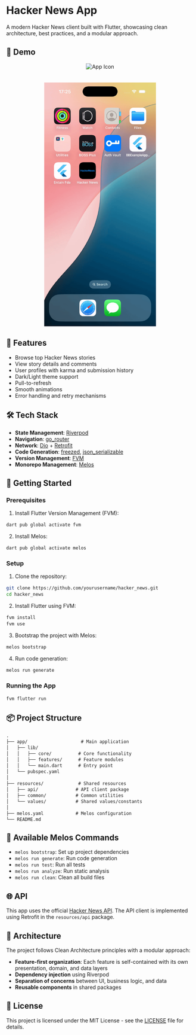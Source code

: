 # Hacker News App

A modern Hacker News client built with Flutter, showcasing clean architecture, best practices, and a modular approach.

## 📱 Demo

<div align="center">
  <img src=".github/assets/app_icon.png" alt="App Icon" width="100" style="margin-bottom: 20px"/>
</div>

<p align="center">
  <img src=".github/assets/readme.gif" alt="Hacker News App Demo" width="300"/>
</p>

## 📱 Features

- Browse top Hacker News stories
- View story details and comments
- User profiles with karma and submission history
- Dark/Light theme support
- Pull-to-refresh
- Smooth animations
- Error handling and retry mechanisms

## 🛠 Tech Stack

- **State Management**: [Riverpod](https://riverpod.dev/)
- **Navigation**: [go_router](https://pub.dev/packages/go_router)
- **Network**: [Dio](https://pub.dev/packages/dio) + [Retrofit](https://pub.dev/packages/retrofit)
- **Code Generation**: [freezed](https://pub.dev/packages/freezed), [json_serializable](https://pub.dev/packages/json_serializable)
- **Version Management**: [FVM](https://fvm.app/)
- **Monorepo Management**: [Melos](https://melos.invertase.dev/)

## 🚀 Getting Started

### Prerequisites

1. Install Flutter Version Management (FVM):
```bash
dart pub global activate fvm
```

2. Install Melos:
```bash
dart pub global activate melos
```

### Setup

1. Clone the repository:
```bash
git clone https://github.com/yourusername/hacker_news.git
cd hacker_news
```

2. Install Flutter using FVM:
```bash
fvm install
fvm use
```

3. Bootstrap the project with Melos:
```bash
melos bootstrap
```

4. Run code generation:
```bash
melos run generate
```

### Running the App

```bash
fvm flutter run
```

## 📦 Project Structure

```
.
├── app/                    # Main application
│   ├── lib/
│   │   ├── core/          # Core functionality
│   │   ├── features/      # Feature modules
│   │   └── main.dart      # Entry point
│   └── pubspec.yaml
│
├── resources/             # Shared resources
│   ├── api/              # API client package
│   ├── common/           # Common utilities
│   └── values/           # Shared values/constants
│
├── melos.yaml            # Melos configuration
└── README.md
```

## 🔧 Available Melos Commands

- `melos bootstrap`: Set up project dependencies
- `melos run generate`: Run code generation
- `melos run test`: Run all tests
- `melos run analyze`: Run static analysis
- `melos run clean`: Clean all build files

## 🌐 API

This app uses the official [Hacker News API](https://github.com/HackerNews/API). The API client is implemented using Retrofit in the `resources/api` package.

## 🎨 Architecture

The project follows Clean Architecture principles with a modular approach:

- **Feature-first organization**: Each feature is self-contained with its own presentation, domain, and data layers
- **Dependency injection** using Riverpod
- **Separation of concerns** between UI, business logic, and data
- **Reusable components** in shared packages

## 📝 License

This project is licensed under the MIT License - see the [LICENSE](LICENSE) file for details.
